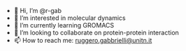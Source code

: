 - 👋 Hi, I’m @r-gab
- 👀 I’m interested in molecular dynamics
- 🌱 I’m currently learning GROMACS
- 💞️ I’m looking to collaborate on protein-protein interaction
- 📫 How to reach me: ruggero.gabbrielli@unitn.it

<!---
r-gab/r-gab is a ✨ special ✨ repository because its `README.md` (this file) appears on your GitHub profile.
You can click the Preview link to take a look at your changes.
--->
